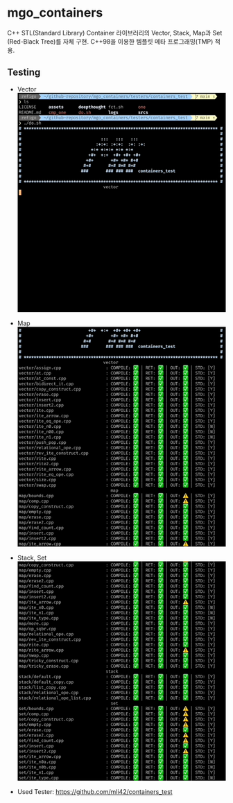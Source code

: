 # mgo_containers

C++ STL(Standard Library) Container 라이브러리의 Vector, Stack, Map과 Set (Red-Black Tree)를 자체 구현.
C++98을 이용한 템플릿 메타 프로그래밍(TMP) 적용.

## Testing

- Vector
![](/images/mgo_containers_testing1.gif)

- Map
![](/images/mgo_containers_testing2.gif)

- Stack, Set
![](/images/mgo_containers_testing3.gif)

- Used Tester: https://github.com/mli42/containers_test

